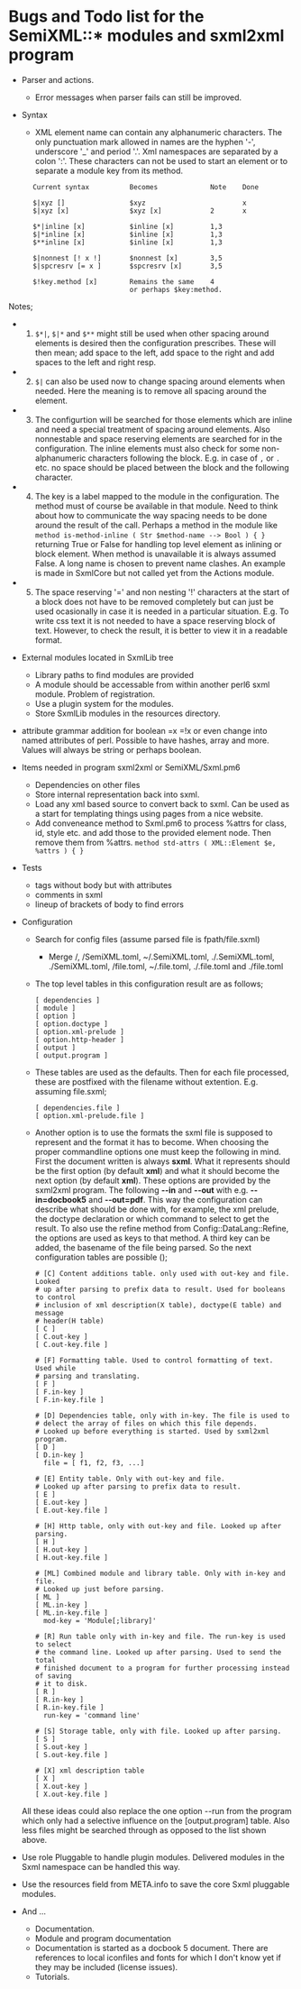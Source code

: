# Bugs and Todo list for the SemiXML::* modules and sxml2xml program

* Parser and actions.
  * Error messages when parser fails can still be improved.

* Syntax
  * XML element name can contain any alphanumeric characters. The only punctuation mark allowed in names are the hyphen '-', underscore '_' and period '.'. Xml namespaces are separated by a colon ':'. These characters can not be used to start an element or to separate a module key from its method.

```
      Current syntax          Becomes             Note    Done

      $|xyz []                $xyz                        x
      $|xyz [x]               $xyz [x]            2       x

      $*|inline [x]           $inline [x]         1,3
      $|*inline [x]           $inline [x]         1,3
      $**inline [x]           $inline [x]         1,3

      $|nonnest [! x !]       $nonnest [x]        3,5
      $|spcresrv [= x ]       $spcresrv [x]       3,5

      $!key.method [x]        Remains the same    4
                              or perhaps $key:method.

```
  Notes;
  * 1) `$*|`, `$|*` and `$**` might still be used when other spacing around elements is desired then the configuration prescribes. These will then mean; add space to the left, add space to the right and add spaces to the left and right resp.
  * 2) `$|` can also be used now to change spacing around elements when needed. Here the meaning is to remove all spacing around the element.
  * 3) The configurtion will be searched for those elements which are inline and need a special treatment of spacing around elements. Also nonnestable and space reserving elements are searched for in the configuration. The inline elements must also check for some non-alphanumeric characters following the block. E.g. in case of `,` or `.` etc. no space should be placed between the block and the following character.
  * 4) The key is a label mapped to the module in the configuration. The method must of course be available in that module. Need to think about how to communicate the way spacing needs to be done around the result of the call. Perhaps a method in the module like `method is-method-inline ( Str $method-name --> Bool ) { }` returning True or False for handling top level element as inlining or block element. When method is unavailable it is always assumed False. A long name is chosen to prevent name clashes. An example is made in SxmlCore but not called yet from the Actions module.
  * 5) The space reserving '=' and non nesting '!' characters at the start of a block does not have to be removed completely but can just be used ocasionally in case it is needed in a particular situation. E.g. To write css text it is not needed to have a space reserving block of text. However, to check the result, it is better to view it in a readable format.

* External modules located in SxmlLib tree
  * Library paths to find modules are provided
  * A module should be accessable from within another perl6 sxml module. Problem of registration.
  * Use a plugin system for the modules.
  * Store SxmlLib modules in the resources directory.

* attribute grammar addition for boolean =x =!x or even change into named attributes of perl. Possible to have hashes, array and more. Values will always be string or perhaps boolean.

* Items needed in program sxml2xml or SemiXML/Sxml.pm6
  * Dependencies on other files
  * Store internal representation back into sxml.
  * Load any xml based source to convert back to sxml. Can be used as a start for templating things using pages from a nice website.
  * Add conveneance method to Sxml.pm6 to process %attrs for class, id, style etc. and add those to the provided element node. Then remove them from %attrs. `method std-attrs ( XML::Element $e, %attrs ) { }`

* Tests
  * tags without body but with attributes
  * comments in sxml
  * lineup of brackets of body to find errors

* Configuration
  * Search for config files (assume parsed file is fpath/file.sxml)
    * Merge <resource-location>/<sha-encoded SemiXML.toml>,  <fpath>/SemiXML.toml, ~/.SemiXML.toml, ./.SemiXML.toml, ./SemiXML.toml, <fpath>/file.toml, ~/.file.toml, ./.file.toml and ./file.toml

  * The top level tables in this configuration result are as follows;

    ```
    [ dependencies ]
    [ module ]
    [ option ]
    [ option.doctype ]
    [ option.xml-prelude ]
    [ option.http-header ]
    [ output ]
    [ output.program ]

    ```
  * These tables are used as the defaults. Then for each file processed, these are postfixed with the filename without extention. E.g. assuming file.sxml;

    ```
    [ dependencies.file ]
    [ option.xml-prelude.file ]
    ```

  * Another option is to use the formats the sxml file is supposed to represent and the format it has to become. When choosing the proper commandline options one must keep the following in mind. First the document written is always **sxml**. What it represents should be the first option (by default **xml**) and what it should become the next option (by default **xml**). These options are provided by the sxml2xml program. The following **--in** and  **--out** with e.g. **--in=docbook5** and  **--out=pdf**. This way the configuration can describe what should be done with, for example, the xml prelude, the doctype declaration or which command to select to get the result. To also use the refine method from Config::DataLang::Refine, the options are used as keys to that method. A third key can be added, the basename of the file being parsed. So the next configuration tables are possible ();

    ```
    # [C] Content additions table. only used with out-key and file. Looked
    # up after parsing to prefix data to result. Used for booleans to control
    # inclusion of xml description(X table), doctype(E table) and message
    # header(H table)
    [ C ]
    [ C.out-key ]
    [ C.out-key.file ]

    # [F] Formatting table. Used to control formatting of text. Used while
    # parsing and translating.
    [ F ]
    [ F.in-key ]
    [ F.in-key.file ]

    # [D] Dependencies table, only with in-key. The file is used to
    # delect the array of files on which this file depends.
    # Looked up before everything is started. Used by sxml2xml program.
    [ D ]
    [ D.in-key ]
      file = [ f1, f2, f3, ...]

    # [E] Entity table. Only with out-key and file.
    # Looked up after parsing to prefix data to result.
    [ E ]
    [ E.out-key ]
    [ E.out-key.file ]

    # [H] Http table, only with out-key and file. Looked up after parsing.
    [ H ]
    [ H.out-key ]
    [ H.out-key.file ]

    # [ML] Combined module and library table. Only with in-key and file.
    # Looked up just before parsing.
    [ ML ]
    [ ML.in-key ]
    [ ML.in-key.file ]
      mod-key = 'Module[;library]'

    # [R] Run table only with in-key and file. The run-key is used to select
    # the command line. Looked up after parsing. Used to send the total
    # finished document to a program for further processing instead of saving
    # it to disk.
    [ R ]
    [ R.in-key ]
    [ R.in-key.file ]
      run-key = 'command line'

    # [S] Storage table, only with file. Looked up after parsing.
    [ S ]
    [ S.out-key ]
    [ S.out-key.file ]

    # [X] xml description table
    [ X ]
    [ X.out-key ]
    [ X.out-key.file ]

    ```
  All these ideas could also replace the one option --run from the program which only had a selective influence on the [output.program] table. Also less files might be searched through as opposed to the list shown above.

* Use role Pluggable to handle plugin modules. Delivered modules in the Sxml namespace can be handled this way.
* Use the resources field from META.info to save the core Sxml pluggable modules.

* And ...
  * Documentation.
  * Module and program documentation
  * Documentation is started as a docbook 5 document. There are references to local iconfiles and fonts for which I don't know yet if they may be included (license issues).
  * Tutorials.
